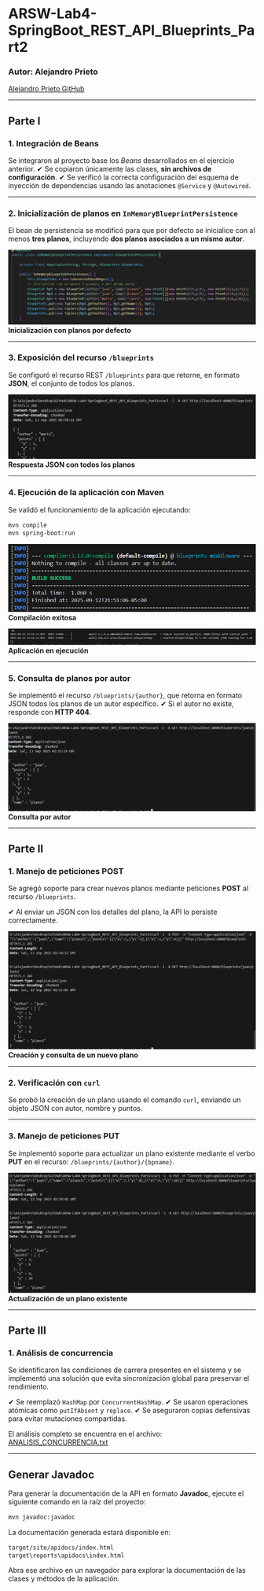# ARSW-Lab4-SpringBoot\_REST\_API\_Blueprints\_Part2

### Autor: **Alejandro Prieto**
[Alejandro Prieto GitHub](https://github.com/AlejandroPrieto82)

---

## Parte I

### 1. Integración de Beans

Se integraron al proyecto base los *Beans* desarrollados en el ejercicio anterior.
✔ Se copiaron únicamente las clases, **sin archivos de configuración**.
✔ Se verificó la correcta configuración del esquema de inyección de dependencias usando las anotaciones `@Service` y `@Autowired`.

---

### 2. Inicialización de planos en `InMemoryBlueprintPersistence`

El bean de persistencia se modificó para que por defecto se inicialice con al menos **tres planos**, incluyendo **dos planos asociados a un mismo autor**.

![Integracion 3 planos](/img/image-0.png)
**Inicialización con planos por defecto**

---

### 3. Exposición del recurso `/blueprints`

Se configuró el recurso REST `/blueprints` para que retorne, en formato **JSON**, el conjunto de todos los planos.

![Resultado JSON petición GET](/img/image-1.png)
**Respuesta JSON con todos los planos**

---

### 4. Ejecución de la aplicación con Maven

Se validó el funcionamiento de la aplicación ejecutando:

```bash
mvn compile
mvn spring-boot:run
```

![Resultado mvn compile](/img/image-2.png)
**Compilación exitosa**

![Resultado mvn spring-boot](/img/image-3.png)
**Aplicación en ejecución**

---

### 5. Consulta de planos por autor

Se implementó el recurso `/blueprints/{author}`, que retorna en formato JSON todos los planos de un autor específico.
✔ Si el autor no existe, responde con **HTTP 404**.

![Resultado llamar al recurso por autor](/img/image-4.png)
**Consulta por autor**

---

## Parte II

### 1. Manejo de peticiones POST

Se agregó soporte para crear nuevos planos mediante peticiones **POST** al recurso `/blueprints`.

✔ Al enviar un JSON con los detalles del plano, la API lo persiste correctamente.

![Resultado de crear y consultar plano con POST](/img/image-5.png)
**Creación y consulta de un nuevo plano**

---

### 2. Verificación con `curl`

Se probó la creación de un plano usando el comando `curl`, enviando un objeto JSON con autor, nombre y puntos.

---

### 3. Manejo de peticiones PUT

Se implementó soporte para actualizar un plano existente mediante el verbo **PUT** en el recurso:
`/blueprints/{author}/{bpname}`.

![Actualizar plano](/img/image-6.png)
**Actualización de un plano existente**

---

## Parte III

### 1. Análisis de concurrencia

Se identificaron las condiciones de carrera presentes en el sistema y se implementó una solución que evita sincronización global para preservar el rendimiento.

✔ Se reemplazó `HashMap` por `ConcurrentHashMap`.
✔ Se usaron operaciones atómicas como `putIfAbsent` y `replace`.
✔ Se aseguraron copias defensivas para evitar mutaciones compartidas.

El análisis completo se encuentra en el archivo:
[ANALISIS\_CONCURRENCIA.txt](/ANALISIS_CONCURRENCIA.txt)

---

## Generar Javadoc

Para generar la documentación de la API en formato **Javadoc**, ejecute el siguiente comando en la raíz del proyecto:

```cmd
mvn javadoc:javadoc
```

La documentación generada estará disponible en:

```
target/site/apidocs/index.html
target\reports\apidocs\index.html
```

Abra ese archivo en un navegador para explorar la documentación de las clases y métodos de la aplicación.  